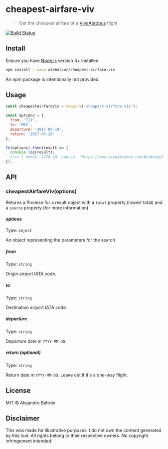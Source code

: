 # cheapest-airfare-viv

>️ Get the cheapest airfare of a [VivaAerobus](https://www.vivaaerobus.com) flight

[![Build Status](https://img.shields.io/travis/alebelcor/cheapest-airfare-viv/master.svg)](https://travis-ci.org/alebelcor/cheapest-airfare-viv)

## Install

Ensure you have [Node.js](https://nodejs.org) version 4+ installed.

```bash
npm install --save alebelcor/cheapest-airfare-viv
```

An npm package is intentionally not provided.

## Usage

```js
const cheapestAirfareViv = require('cheapest-airfare-viv');

const options = {
  from: 'TIJ',
  to: 'MEX',
  departure: '2017-05-10',
  return: '2017-05-20'
};

fn(options).then(result => {
  console.log(result);
  //=> { total: 1779.29, source: 'https://www.vivaaerobus.com/Booking/PostCriteria?DepartureCity=TIJ&ArrivalCity=MEX&Adults=1&DepartureDate=2017-05-10&ReturnDate=2017-05-20&Currency=MXN' }
}); 
```

## API

### cheapestAirfareViv(options)

Returns a Promise for a result object with a `total` property (lowest total) and a `source` property (for more information).

#### options

Type: `object`

An object representing the parameters for the search.

##### from

Type: `string`

Origin airport IATA code.

##### to

Type: `string`

Destination airport IATA code.

##### departure

Type: `string`

Departure date in `YYYY-MM-DD`.

##### return _(optional)_

Type: `string`

Return date in `YYYY-MM-DD`. Leave out if it's a one-way flight.

## License

MIT © Alejandro Beltrán

## Disclaimer

This was made for illustrative purposes.
I do not own the content generated by this tool.
All rights belong to their respective owners.
No copyright infringement intended.
